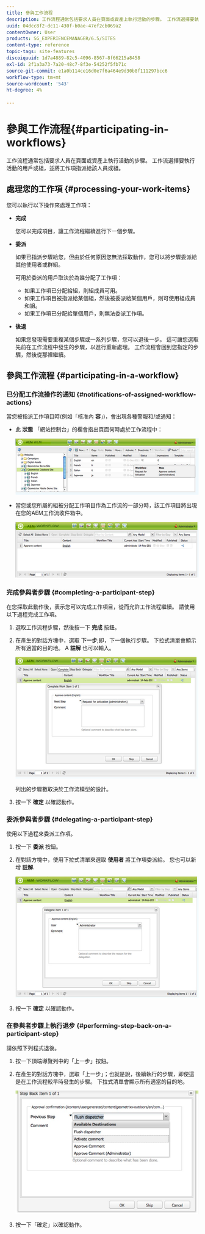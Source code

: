 ```yaml
---
title: 參與工作流程
description: 工作流程通常包括要求人員在頁面或資產上執行活動的步驟。 工作流選擇要執行活動的用戶或組，並將工作項指派給該人員或組。
uuid: 04dcc8f2-dc11-430f-b0ae-47ef2cb069a2
contentOwner: User
products: SG_EXPERIENCEMANAGER/6.5/SITES
content-type: reference
topic-tags: site-features
discoiquuid: 1d7a4889-82c5-4096-8567-8f66215a8458
exl-id: 2f1a3a73-7a20-48c7-8f3e-54252f5fb71c
source-git-commit: e1a0b114ce16d0e7f6a464e9d30b8f111297bcc6
workflow-type: tm+mt
source-wordcount: '543'
ht-degree: 4%

---
```


# 參與工作流程{#participating-in-workflows}

工作流程通常包括要求人員在頁面或資產上執行活動的步驟。 工作流選擇要執行活動的用戶或組，並將工作項指派給該人員或組。

## 處理您的工作項 {#processing-your-work-items}

您可以執行以下操作來處理工作項：

* **完成**

   您可以完成項目，讓工作流程繼續進行下一個步驟。

* **委派**

   如果已指派步驟給您，但由於任何原因您無法採取動作，您可以將步驟委派給其他使用者或群組。

   可用於委派的用戶取決於為誰分配了工作項：

   * 如果工作項已分配給組，則組成員可用。
   * 如果工作項目被指派給某個組，然後被委派給某個用戶，則可使用組成員和組。
   * 如果工作項已分配給單個用戶，則無法委派工作項。

* **後退**

   如果您發現需要重複某個步驟或一系列步驟，您可以退後一步。 這可讓您選取先前在工作流程中發生的步驟，以進行重新處理。 工作流程會回到您指定的步驟，然後從那裡繼續。

## 參與工作流程 {#participating-in-a-workflow}

### 已分配工作流操作的通知 {#notifications-of-assigned-workflow-actions}

當您被指派工作項目時(例如「核准內 **容**」)，會出現各種警報和/或通知：

* 此 **狀態** 「網站控制台」的欄會指出頁面何時處於工作流程中：

   ![workflowstatus-1](assets/workflowstatus-1.png)

* 當您或您所屬的組被分配工作項目作為工作流的一部分時，該工作項目將出現在您的AEM工作流收件箱中。

   ![工作流程收件匣](assets/workflowinbox.png)

### 完成參與者步驟 {#completing-a-participant-step}

在您採取此動作後，表示您可以完成工作項目，從而允許工作流程繼續。 請使用以下過程完成工作項。

1. 選取工作流程步驟，然後按一下 **完成** 按鈕。
1. 在產生的對話方塊中，選取 **下一步**;即，下一個執行步驟。 下拉式清單會顯示所有適當的目的地。 A **註解** 也可以輸入。

   ![工作流程完成](assets/workflowcomplete.png)

   列出的步驟數取決於工作流模型的設計。

1. 按一下 **確定** 以確認動作。

### 委派參與者步驟 {#delegating-a-participant-step}

使用以下過程來委派工作項。

1. 按一下 **委派** 按鈕。
1. 在對話方塊中，使用下拉式清單來選取 **使用者** 將工作項委派給。 您也可以新增 **註解**.

   ![workflowdelegate](assets/workflowdelegate.png)

1. 按一下 **確定** 以確認動作。

### 在參與者步驟上執行退步 {#performing-step-back-on-a-participant-step}

請依照下列程式退後。

1. 按一下頂端導覽列中的「上一步」按鈕。
1. 在產生的對話方塊中，選取「上一步」；也就是說，後續執行的步驟，即使這是在工作流程較早時發生的步驟。 下拉式清單會顯示所有適當的目的地。

   ![screen_shot_2018-08-10at155325](assets/screen_shot_2018-08-10at155325.jpg)

1. 按一下「確定」以確認動作。
